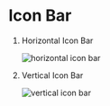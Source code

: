 # Icon Bar

1. Horizontal Icon Bar

   ![horizontal icon bar](https://github.com/thedevsafaf/frontend-practices-and-challenges/assets/85129653/d42d8774-05b6-41de-bddd-0f06938f9ef2)

2. Vertical Icon Bar
   
   ![vertical icon bar](https://github.com/thedevsafaf/frontend-practices-and-challenges/assets/85129653/19434985-f62e-4b45-93ab-25631c2dbea6)
